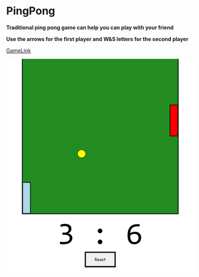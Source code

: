 # PingPong

**Traditional ping pong game can help you can play with your friend**

**Use the arrows for the first player and W&S letters for the second player**

[GameLink](https://mohamadnoor991.github.io/PingPong/)

![gamePhoto](https://github.com/mohamadnoor991/PingPong/blob/main/ping.png)
